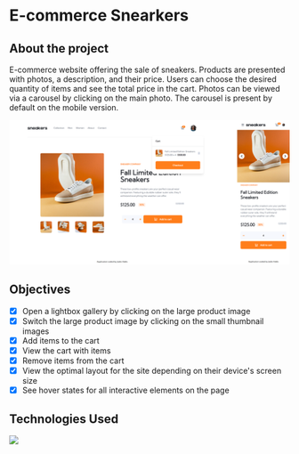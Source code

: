 # E-commerce Snearkers

## About the project

E-commerce website offering the sale of sneakers. Products are presented with photos, a description, and their price. Users can choose the desired quantity of items and see the total price in the cart.
Photos can be viewed via a carousel by clicking on the main photo. The carousel is present by default on the mobile version.

<!-- All stories are hosted on Chromatic at this [URL](coming soon) -->

![View of the application](public/assets/img/DesignApp.png)

## Objectives

- [x] Open a lightbox gallery by clicking on the large product image
- [x] Switch the large product image by clicking on the small thumbnail images
- [x] Add items to the cart
- [x] View the cart with items
- [x] Remove items from the cart
- [x] View the optimal layout for the site depending on their device's screen size
- [x] See hover states for all interactive elements on the page

## Technologies Used

<img src="https://skillicons.dev/icons?i=git,vite,html,tailwind,ts,react"/>
